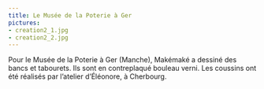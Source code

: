 ```yaml
---
title: Le Musée de la Poterie à Ger
pictures:
- creation2_1.jpg
- creation2_2.jpg
---
```

Pour le Musée de la Poterie à Ger (Manche), Makémaké a dessiné des bancs et tabourets.
Ils sont en contreplaqué bouleau verni. Les coussins ont été réalisés par l’atelier d’Éléonore, à Cherbourg.

<!-- more -->

